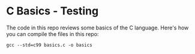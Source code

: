 # C Basics - Testing

The code in this repo reviews some basics of the C language.  Here's how you can compile the files in this repo:
```
gcc --std=c99 basics.c -o basics
```
